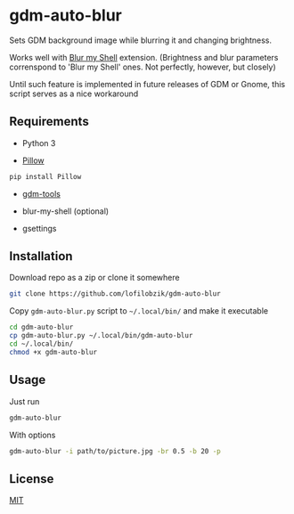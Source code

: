 # gdm-auto-blur

Sets GDM background image while blurring it and changing brightness.

Works well with [Blur my Shell](https://github.com/aunetx/blur-my-shell) extension. (Brightness and blur parameters correnspond to 'Blur my Shell' ones. Not perfectly, however, but closely)

Until such feature is implemented in future releases of GDM or Gnome, this script serves as a nice workaround

## Requirements

- Python 3

- [Pillow](https://pypi.org/project/Pillow/)
```bash
pip install Pillow
```
- [gdm-tools](https://github.com/realmazharhussain/gdm-tools)

- blur-my-shell (optional)

- gsettings

## Installation

Download repo as a zip or clone it somewhere

```bash
git clone https://github.com/lofilobzik/gdm-auto-blur
```
Copy `gdm-auto-blur.py` script to `~/.local/bin/` and make it executable

```bash
cd gdm-auto-blur
cp gdm-auto-blur.py ~/.local/bin/gdm-auto-blur
cd ~/.local/bin/
chmod +x gdm-auto-blur
```

## Usage

Just run

```bash
gdm-auto-blur
```
With options

```bash
gdm-auto-blur -i path/to/picture.jpg -br 0.5 -b 20 -p
```

## License
[MIT](https://choosealicense.com/licenses/mit/)
